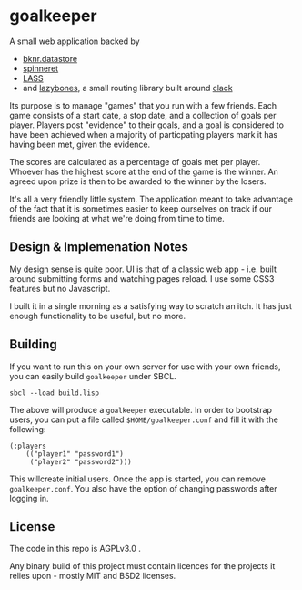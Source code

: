 # goalkeeper

A small web application backed by 

- [bknr.datastore](https://github.com/sharplispers/bknr.datastore) 
- [spinneret](https://github.com/ruricolist/spinneret)
- [LASS](https://github.com/Shinmera/LASS)
- and [lazybones](https://github.com/cbeo/lazybones), a small routing
  library built around [clack](https://github.com/fukamachi/clack)
  
Its purpose is to manage "games" that you run with a few friends. Each
game consists of a start date, a stop date, and a collection of goals
per player.  Players post "evidence" to their goals, and a goal is
considered to have been achieved when a majority of particpating
players mark it has having been met, given the evidence.

The scores are calculated as a percentage of goals met per
player. Whoever has the highest score at the end of the game is the
winner. An agreed upon prize is then to be awarded to the winner by
the losers.

It's all a very friendly little system. The application meant to take
advantage of the fact that it is sometimes easier to keep ourselves on
track if our friends are looking at what we're doing from time to
time.

## Design & Implemenation Notes

My design sense is quite poor.  UI is that of a classic web app -
i.e. built around submitting forms and watching pages reload. I use
some CSS3 features but no Javascript.

I built it in a single morning as a satisfying way to scratch an
itch. It has just enough functionality to be useful, but no more.

## Building 

If you want to run this on your own server for use with your own
friends, you can easily build `goalkeeper` under SBCL.

    sbcl --load build.lisp 
    
The above will produce a `goalkeeper` executable.  In order to
bootstrap users, you can put a file called `$HOME/goalkeeper.conf` and
fill it with the following:

    (:players
    	(("player1" "password1")
    	 ("player2" "password2")))
         
This willcreate initial users. Once the app is started, you can remove
`goalkeeper.conf`.  You also have the option of changing passwords
after logging in.  


    

## License

The code in this repo is AGPLv3.0 .

Any binary build of this project must contain licences for the
projects it relies upon - mostly MIT and BSD2 licenses.


